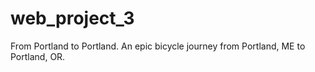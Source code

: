 # web_project_3
From Portland to Portland. An epic bicycle journey from Portland, ME to Portland, OR.
